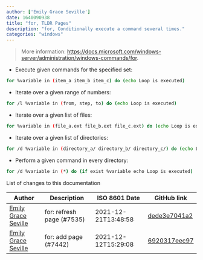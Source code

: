 ```yaml
---
author: ['Emily Grace Seville']
date: 1640090938
title: "for, TLDR Pages"
description: "for, Conditionally execute a command several times."
categories: "windows"
---
```

> More information: <https://docs.microsoft.com/windows-server/administration/windows-commands/for>.

- Execute given commands for the specified set:

```bash
for %variable in (item_a item_b item_c) do (echo Loop is executed)
```

- Iterate over a given range of numbers:

```bash
for /l %variable in (from, step, to) do (echo Loop is executed)
```

- Iterate over a given list of files:

```bash
for %variable in (file_a.ext file_b.ext file_c.ext) do (echo Loop is executed)
```

- Iterate over a given list of directories:

```bash
for /d %variable in (directory_a/ directory_b/ directory_c/) do (echo Loop is executed)
```

- Perform a given command in every directory:

```bash
for /d %variable in (*) do (if exist %variable echo Loop is executed)
```
List of changes to this documentation


Author | Description | ISO 8601 Date | GitHub link
------|-----|-----|-----
[Emily Grace Seville](mailto:emilyseville7cf@gmail.com) | for: refresh page (#7535) | 2021-12-21T13:48:58 | [dede3e7041a2](https://github.com/tldr-pages/tldr/commit/dede3e7041a2edc5d3e5244c99ac6838600a1b56)
[Emily Grace Seville](mailto:emilyseville7cf@gmail.com) | for: add page (#7442) | 2021-12-12T15:29:08 | [6920317eec97](https://github.com/tldr-pages/tldr/commit/6920317eec97680057f854572bd9ebd4f92becc7)

